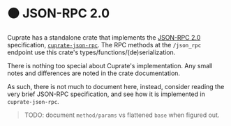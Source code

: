 # 🟠 JSON-RPC 2.0
Cuprate has a standalone crate that implements the [JSON-RPC 2.0](https://www.jsonrpc.org/specification) specification,  [`cuprate-json-rpc`](https://doc.cuprate.org/cuprate_json_rpc). The RPC methods at the `/json_rpc` endpoint use this crate's types/functions/(de)serialization.

There is nothing too special about Cuprate's implementation.
Any small notes and differences are noted in the crate documentation.

As such, there is not much to document here, instead, consider reading the very
brief JSON-RPC specification, and see how it is implemented in `cuprate-json-rpc`.

> TODO: document `method/params` vs flattened `base` when figured out.

